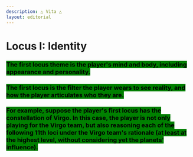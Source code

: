 ```yaml
---
description: △ Vita △
layout: editorial
---
```


# Locus I: Identity

### <mark style="background-color:green;">The first locus theme is the player's mind and body, including appearance and personality.</mark>

### <mark style="background-color:green;">The first locus is the filter the player wears to see reality, and how the player articulates who they are.</mark>

### <mark style="background-color:green;">For example, suppose the player's first locus has the constellation of Virgo. In this case, the player is not only playing for the Virgo team, but also reasoning each of the following 11th loci under the Virgo team's rationale (at least at the highest level, without considering yet the planets' influence).</mark>

